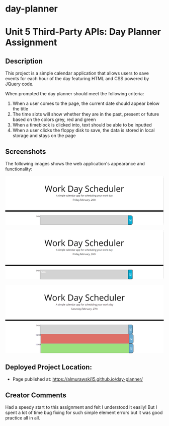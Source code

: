 # day-planner

# Unit 5 Third-Party APIs: Day Planner Assignment

## Description
This project is a simple calendar application that allows users to save events for each hour of the day featuring HTML and CSS powered by JQuery code.

When prompted the day planner should meet the following criteria:

1. When a user comes to the page, the current date should appear below the title
2. The time slots will show whether they are in the past, present or future based on the colors grey, red and green
3. When a timeblock is clicked into, text should be able to be inputted 
4. When a user clicks the floppy disk to save, the data is stored in local storage and stays on the page 

## Screenshots

The following images shows the web application's appearance and functionality:

![day-planner](assets/day-planner-1.PNG)

![day-planner](assets/day-planner-2.PNG)

![day-planner](assets/day-planner-3.PNG)

## Deployed Project Location: 
* Page published at: https://almurawski15.github.io/day-planner/

## Creator Comments

Had a speedy start to this assignment and felt I understood it easily! But I spent a lot of time bug fixing for such simple element errors but it was good practice all in all. 